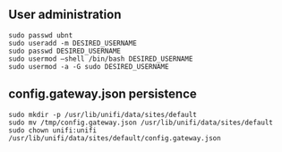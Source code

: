 ## User administration


```
sudo passwd ubnt
sudo useradd -m DESIRED_USERNAME
sudo passwd DESIRED_USERNAME
sudo usermod —shell /bin/bash DESIRED_USERNAME
sudo usermod -a -G sudo DESIRED_USERNAME
```


## config.gateway.json persistence


```
sudo mkdir -p /usr/lib/unifi/data/sites/default
sudo mv /tmp/config.gateway.json /usr/lib/unifi/data/sites/default
sudo chown unifi:unifi /usr/lib/unifi/data/sites/default/config.gateway.json
```
